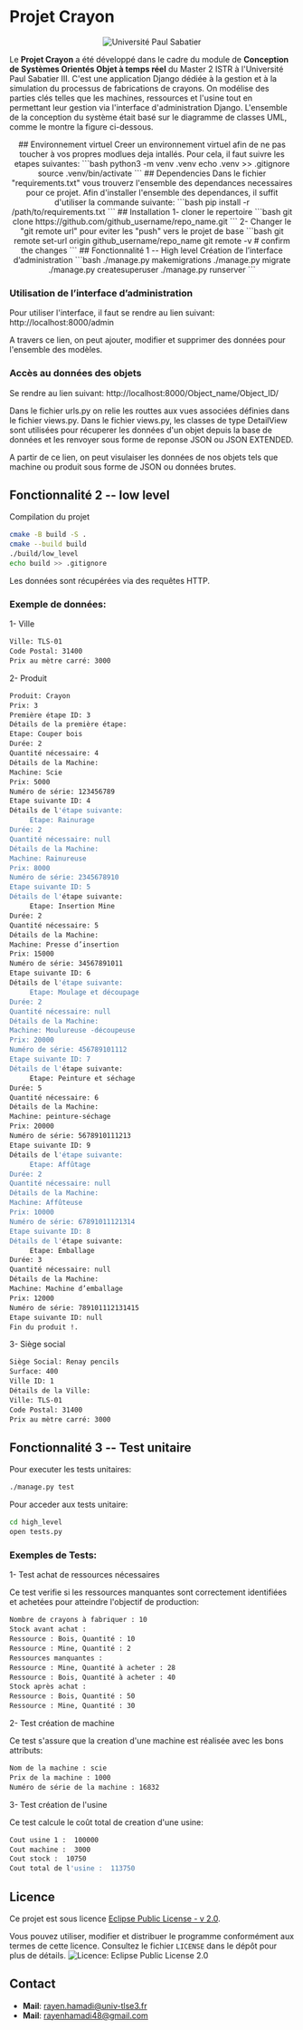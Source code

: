 # Projet Crayon
<p align="center">
  <img src="https://secil.univ-tlse3.fr/news/ups.jpg" alt="Université Paul Sabatier" width="300">
</p>

Le **Projet Crayon** a été développé dans le cadre du module de **Conception de Systèmes Orientés Objet à temps réel** du Master 2 ISTR à l'Université Paul Sabatier III. C'est une application Django dédiée à la gestion et à la simulation du processus de fabrications de crayons. On modélise des parties clés telles que les machines, ressources et l'usine tout en permettant leur gestion via l'interface d'administration Django. L'ensemble de la conception du système était basé sur le diagramme de classes UML, comme le montre la figure ci-dessous.
<p align="center"
	![Diagramme de classes UML](crayon.png)
</p>
## Environnement virtuel
Creer un environnement virtuel afin de ne pas toucher à vos propres modlues deja intallés. Pour cela, il faut suivre les etapes suivantes:
```bash
python3 -m venv .venv
echo .venv >> .gitignore
source .venv/bin/activate
```
## Dependencies
Dans le fichier "requirements.txt" vous trouverz l'ensemble des dependances necessaires pour ce projet.
Afin d'installer l'ensemble des dependances, il suffit d'utiliser la commande suivante:
```bash
pip install -r /path/to/requirements.txt
```
## Installation
1- cloner le repertoire
```bash
git clone https://github.com/github_username/repo_name.git
```
2- Changer le "git remote url" pour eviter les "push" vers le projet de base
```bash
git remote set-url origin github_username/repo_name
git remote -v # confirm the changes
```
## Fonctionnalité 1 -- High level
Création de l’interface d’administration
```bash
./manage.py makemigrations
./manage.py migrate
./manage.py createsuperuser
./manage.py runserver
```


### Utilisation de l’interface d’administration
Pour utiliser l'interface, il faut se rendre au lien suivant:
http://localhost:8000/admin

A travers ce lien, on peut ajouter, modifier et supprimer des données pour l'ensemble des modèles.

### Accès au données des objets
Se rendre au lien suivant:
http://localhost:8000/Object_name/Object_ID/

Dans le fichier urls.py on relie les routtes aux vues associées définies dans le fichier views.py. Dans le fichier views.py, les classes de type DetailView sont utilisées pour récuperer les données d'un objet depuis la base de données et les renvoyer sous forme de reponse JSON ou JSON EXTENDED. 

A partir de ce lien, on peut visulaiser les données de nos objets tels que machine ou produit sous forme de JSON ou données brutes. 

## Fonctionnalité 2 -- low level
Compilation du projet
```bash
cmake -B build -S .
cmake --build build
./build/low_level
echo build >> .gitignore
```
Les données sont récupérées via des requêtes HTTP. 

### Exemple de données:

1- Ville
```bash
Ville: TLS-01
Code Postal: 31400
Prix au mètre carré: 3000
```

2- Produit
```bash
Produit: Crayon
Prix: 3
Première étape ID: 3
Détails de la première étape:
Etape: Couper bois
Durée: 2
Quantité nécessaire: 4
Détails de la Machine:
Machine: Scie
Prix: 5000
Numéro de série: 123456789
Etape suivante ID: 4
Détails de l'étape suivante:
	 Etape: Rainurage
Durée: 2
Quantité nécessaire: null
Détails de la Machine:
Machine: Rainureuse
Prix: 8000
Numéro de série: 2345678910
Etape suivante ID: 5
Détails de l'étape suivante:
	 Etape: Insertion Mine
Durée: 2
Quantité nécessaire: 5
Détails de la Machine:
Machine: Presse d’insertion
Prix: 15000
Numéro de série: 34567891011
Etape suivante ID: 6
Détails de l'étape suivante:
	 Etape: Moulage et découpage
Durée: 2
Quantité nécessaire: null
Détails de la Machine:
Machine: Moulureuse -découpeuse
Prix: 20000
Numéro de série: 456789101112
Etape suivante ID: 7
Détails de l'étape suivante:
	 Etape: Peinture et séchage
Durée: 5
Quantité nécessaire: 6
Détails de la Machine:
Machine: peinture-séchage
Prix: 20000
Numéro de série: 5678910111213
Etape suivante ID: 9
Détails de l'étape suivante:
	 Etape: Affûtage
Durée: 2
Quantité nécessaire: null
Détails de la Machine:
Machine: Affûteuse
Prix: 10000
Numéro de série: 67891011121314
Etape suivante ID: 8
Détails de l'étape suivante:
	 Etape: Emballage
Durée: 3
Quantité nécessaire: null
Détails de la Machine:
Machine: Machine d’emballage
Prix: 12000
Numéro de série: 789101112131415
Etape suivante ID: null
Fin du produit !.
```

3- Siège social
```bash
Siège Social: Renay pencils
Surface: 400
Ville ID: 1
Détails de la Ville:
Ville: TLS-01
Code Postal: 31400
Prix au mètre carré: 3000
```

## Fonctionnalité 3 -- Test unitaire
Pour executer les tests unitaires:
```bash
./manage.py test
```
Pour acceder aux tests unitaire:
```bash
cd high_level
open tests.py
```
### Exemples de Tests:
1- Test achat de ressources nécessaires

Ce test verifie si les ressources manquantes sont correctement identifiées et achetées pour atteindre l'objectif de production:
``` bash
Nombre de crayons à fabriquer : 10
Stock avant achat :
Ressource : Bois, Quantité : 10
Ressource : Mine, Quantité : 2
Ressources manquantes :
Ressource : Mine, Quantité à acheter : 28
Ressource : Bois, Quantité à acheter : 40
Stock après achat :
Ressource : Bois, Quantité : 50
Ressource : Mine, Quantité : 30
```

2- Test création de machine

Ce test s'assure que la creation d'une machine est réalisée avec les bons attributs:
``` bash
Nom de la machine : scie
Prix de la machine : 1000
Numéro de série de la machine : 16832
```

3- Test création de l'usine

Ce test calcule le coût total de creation d'une usine:
```bash
Cout usine 1 :  100000
Cout machine :  3000
Cout stock :  10750
Cout total de l'usine :  113750
```

## Licence

Ce projet est sous licence [Eclipse Public License - v 2.0](LICENSE).

Vous pouvez utiliser, modifier et distribuer le programme conformément aux termes de cette licence. Consultez le fichier `LICENSE` dans le dépôt pour plus de détails.
![Licence: Eclipse Public License 2.0](https://img.shields.io/badge/License-EPL%202.0-blue.svg)

## Contact
- **Mail**: [rayen.hamadi@univ-tlse3.fr](mailto:rayen.hamadi@univ-tlse3.fr)
- **Mail**: [rayenhamadi48@gmail.com](mailto:rayenhamadi48@gmail.com)
